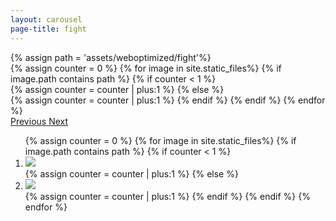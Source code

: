 ```yaml
---
layout: carousel
page-title: fight
---
```

<!-- Carousel with Thumbnails -->
<div id="background-carousel">
    <div id="myCarousel" class="carousel slide" data-ride="carousel" data-pause="hover">
    {% assign path = 'assets/weboptimized/fight'%}
      	<!-- Wrapper for slides -->
      	<div class="carousel-inner">
      	{% assign counter = 0 %}
		{% for image in site.static_files%}
			{% if image.path contains path %}
				{% if counter < 1 %}
				<div class="carousel-item active" style="background-image:url({{image.path}})"></div>
				{% assign counter = counter | plus:1 %}
				{% else %}
				<div class="carousel-item" style="background-image:url({{image.path}})"></div>
				{% assign counter = counter | plus:1 %}
				{% endif %}
			{% endif %}
		{% endfor %}
      	</div>
		<!-- Controls -->
		<a class="carousel-control-prev" href="#myCarousel" role="button" data-slide="prev">
    		<span class="carousel-control-prev-icon" aria-hidden="true"></span>
			<span class="sr-only">Previous</span>
		</a>
	    <a class="carousel-control-next" href="#myCarousel" role="button" data-slide="next">
	    	<span class="carousel-control-next-icon" aria-hidden="true"></span>
	    	<span class="sr-only">Next</span>
	    </a>
	    <div class="collapse" id="thumbnail-collapse">
		  	<ol class="carousel-indicators">
		  	{% assign counter = 0 %}
		  	{% for image in site.static_files%}
				{% if image.path contains path %}
				  	{% if counter < 1 %}
				    <li data-target="#myCarousel" data-slide-to="{{counter}}" class="active">
				    	<img src="{{image.path}}">
				    </li>
				  	{% assign counter = counter | plus:1 %}
				  	{% else %}
				    <li data-target="#myCarousel" data-slide-to="{{counter}}">
				    	<img src="{{image.path}}">
				    </li>
				  	{% assign counter = counter | plus:1 %}
				  	{% endif %}
			  	{% endif %}
		  	{% endfor %}
		  	</ol>
	  	</div>
	</div>
</div>
